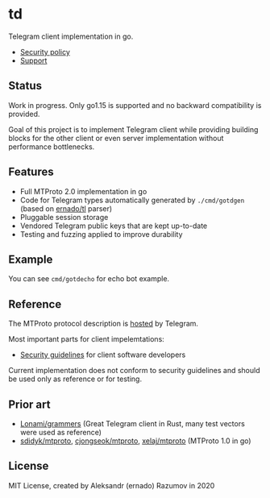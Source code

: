 # td

Telegram client implementation in go.

* [Security policy](.github/SECURITY.md)
* [Support](.github/SUPPORT.md)

## Status

Work in progress. Only go1.15 is supported and no backward compatibility is provided.

Goal of this project is to implement Telegram client while
providing building blocks for the other client or even server
implementation without performance bottlenecks.

## Features

* Full MTProto 2.0 implementation in go
* Code for Telegram types automatically generated by `./cmd/gotdgen` (based on [ernado/tl](https://github.com/ernado/tl) parser)
* Pluggable session storage
* Vendored Telegram public keys that are kept up-to-date
* Testing and fuzzing applied to improve durability

## Example

You can see `cmd/gotdecho` for echo bot example.

## Reference

The MTProto protocol description is [hosted](https://core.telegram.org/mtproto#general-description) by Telegram.

Most important parts for client impelemtations:
* [Security guidelines](https://core.telegram.org/mtproto/security_guidelines) for client software developers

Current implementation does not conform to security guidelines and should be used only
as reference or for testing.

## Prior art

* [Lonami/grammers](https://github.com/Lonami/grammers) (Great Telegram client in Rust, many test vectors were used as reference)
* [sdidyk/mtproto](https://github.com/sdidyk/mtproto), [cjongseok/mtproto](https://github.com/cjongseok/mtproto), [xelaj/mtproto](https://github.com/xelaj/mtproto)  (MTProto 1.0 in go)

## License

MIT License, created by Aleksandr (ernado) Razumov in 2020
